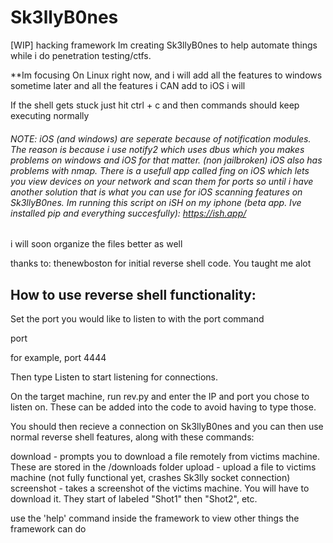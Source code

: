 # Sk3llyB0nes
[WIP] hacking framework
Im creating Sk3llyB0nes to help automate things while i do penetration testing/ctfs.

**Im focusing On Linux right now, and i will add all the features to windows sometime later and all the features i CAN add to iOS i will

If the shell gets stuck just hit ctrl + c and then commands should keep executing normally

###### NOTE: iOS (and windows) are seperate because of notification modules. The reason is because i use notify2 which uses dbus which you makes problems on windows and iOS for that matter. (non jailbroken) iOS also has problems with nmap. There is a usefull app called fing on iOS which lets you view devices on your network and scan them for ports so until i have another solution that is what you can use for iOS scanning features on Sk3llyB0nes. Im running this script on iSH on my iphone (beta app. Ive installed pip and everything succesfully): https://ish.app/

i will soon organize the files better as well

thanks to: thenewboston for initial reverse shell code. You taught me alot

## How to use reverse shell functionality:

Set the port you would like to listen to with the port command

port <number>

for example, port 4444

Then type Listen to start listening for connections.

On the target machine, run rev.py and enter the IP and port you chose to listen on. These can be added into the code to avoid having to type those.

You should then recieve a connection on Sk3llyB0nes and you can then use normal reverse shell features, along with these commands:

download - prompts you to download a file remotely from victims machine. These are stored in the /downloads folder
upload - upload a file to victims machine (not fully functional yet, crashes Sk3lly socket connection)
screenshot - takes a screenshot of the victims machine. You will have to download it. They start of labeled "Shot1" then "Shot2", etc.

use the 'help' command inside the framework to view other things the framework can do
